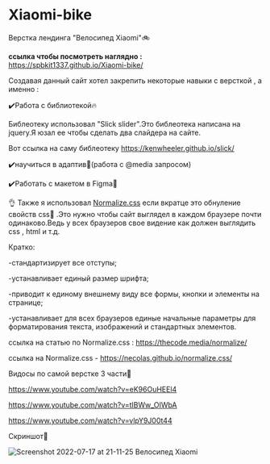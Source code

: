 # Xiaomi-bike
Верстка лендинга "Велосипед Xiaomi"🚲

<b>ссылка чтобы посмотреть наглядно :</b> https://spbkit1337.github.io/Xiaomi-bike/

Создавая данный сайт хотел закрепить некоторые навыки с версткой , а именно :

✔️Работа с библиотекой🔥

Библеотеку использовал "Slick slider".Это библеотека написана на jquery.Я юзал ее чтобы сделать два слайдера на сайте.

Вот ссылка на саму библеотеку https://kenwheeler.github.io/slick/

✔️научиться в адаптив📱(работа с @media запросом)

✔️Работать с макетом в Figma🎨

👌 Также я использовал <u>Normalize.css</u> если вкратце это обнуление свойств css🧐 .Это нужно чтобы сайт выглядел в каждом браузере почти одинаково.Ведь у всех браузеров свое видение как должен выглядить css , html и т.д.

Кратко:

 -стандартизирует все отступы;

 -устанавливает единый размер шрифта;

 -приводит к единому внешнему виду все формы, кнопки и элементы на странице;

 -устанавливает для всех браузеров единые начальные параметры для форматирования текста, изображений и стандартных элементов.

ссылка на статью по Normalize.css : https://thecode.media/normalize/

ссылка на Normalize.css - https://necolas.github.io/normalize.css/


Видосы по самой верстке 3 части🧐

https://www.youtube.com/watch?v=eK96OuHEEl4

https://www.youtube.com/watch?v=tlBWw_OIWbA

https://www.youtube.com/watch?v=vlpY9J00t44

Скриншот🦉

![Screenshot 2022-07-17 at 21-11-25 Велосипед Xiaomi](https://user-images.githubusercontent.com/51737588/179419178-00b9bb69-7035-497f-a9e3-16cdd2176d58.png)
